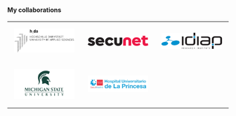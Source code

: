 #### My collaborations

<table>
  <tr>
    <td width="33%">
      <div>
        <p align="center"><img src="../assets/img/experiences/hda.png" style="width:90%;height:auto;"></p>
      </div>
    </td>
    <td width="33%">
      <div>
        <p align="center"><img src="../assets/img/experiences/secunet.png" style="width:90%;height:auto;"></p>
      </div>
    </td>
    <td width="33%">
      <div>
        <p align="center"><img src="../assets/img/experiences/idiap.png" style="width:90%;height:auto;"></p>
      </div>
    </td>
  </tr>
  
  <tr>
    <td width="33%">
      <div>
        <p align="center"><img src="../assets/img/experiences/msu.png" style="width:90%;height:auto;"></p>
      </div>
    </td>
	<td width="33%">
      <div>
        <p align="center"><img src="../assets/img/experiences/princesa.png" style="width:90%;height:auto;"></p>
      </div>
    </td>
	<td width="33%">
	  <div>
        <p></p>
      </div>
	</td>
  </tr>
</table>